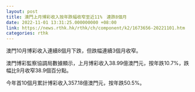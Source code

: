```yaml
---
layout: post
title: 澳門上月博彩收入按年跌幅收窄至近11%　連跌8個月
date: 2022-11-01 13:31:25.000000000 +08:00
link: https://news.rthk.hk/rthk/ch/component/k2/1673656-20221101.htm
categories: rthk
---
```


澳門10月博彩收入連續8個月下跌，但跌幅連續3個月收窄。

澳門博彩監察協調局數據顯示，上月博彩收入38.99億澳門元，按年跌10.7%，跌幅比9月收窄38.9個百分點。

今年首10個月累計博彩收入357.18億澳門元，按年跌50.5%。
